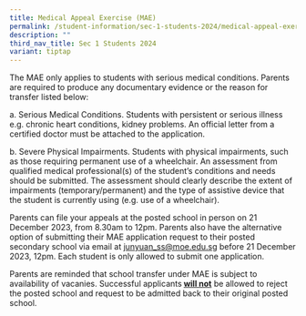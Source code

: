 ```yaml
---
title: Medical Appeal Exercise (MAE)
permalink: /student-information/sec-1-students-2024/medical-appeal-exercise-mae/
description: ""
third_nav_title: Sec 1 Students 2024
variant: tiptap
---
```

<p>The MAE only applies to students with serious medical conditions. Parents are required to produce any documentary evidence or the reason for transfer listed below:</p><p>a. Serious Medical Conditions. Students with persistent or serious illness e.g. chronic heart conditions, kidney problems. An official letter from a certified doctor must be attached to the application.</p><p>b. Severe Physical Impairments. Students with physical impairments, such as those requiring permanent use of a wheelchair. An assessment from qualified medical professional(s) of the student’s conditions and needs should be submitted. The assessment should clearly describe the extent of impairments (temporary/permanent) and the type of assistive device that the student is currently using (e.g. use of a wheelchair).</p><p>Parents can file your appeals at the posted school in person on 21 December 2023, from 8.30am to 12pm. Parents also have the alternative option of submitting their MAE application request to their posted secondary school via email at <a href="mailto:junyuan_ss@moe.edu.sg" rel="noopener noreferrer nofollow" target="_blank">junyuan_ss@moe.edu.sg</a> before 21 December 2023, 12pm. Each student is only allowed to submit one application.</p><p>Parents are reminded that school transfer under MAE is subject to availability of vacanies. Successful applicants<strong> <u>will not</u></strong> be allowed to reject the posted school and request to be admitted back to their original posted school.</p>